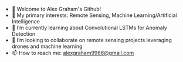 - 👋 Welcome to Alex Graham's Github!
- 👀 My primary interests: Remote Sensing, Machine Learning/Artificial Intelligence
- 🌱 I’m currently learning about Convolutional LSTMs for Anomaly Detection 
- 💞️ I’m looking to collaborate on remote sensing projects leveraging drones and machine learning 
- 📫 How to reach me: alexgraham9966@gmail.com

<!---
agraham9966/agraham9966 is a ✨ special ✨ repository because its `README.md` (this file) appears on your GitHub profile.
You can click the Preview link to take a look at your changes.
--->
